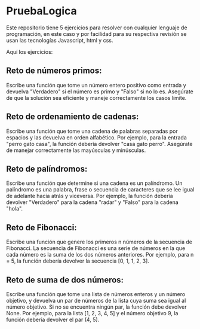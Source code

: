 # PruebaLogica
Este repositorio tiene 5 ejercicios para resolver con cualquier lenguaje de programación, en este caso y por facilidad para su respectiva revisión se usan las tecnologías Javascript, html y css.

Aquí los ejercicios:


## Reto de números primos:

Escribe una función que tome un número entero positivo como entrada y devuelva "Verdadero" si el número es primo y "Falso" si no lo es. Asegúrate de que la solución sea eficiente y maneje correctamente los casos límite.

## Reto de ordenamiento de cadenas:

Escribe una función que tome una cadena de palabras separadas por espacios y las devuelva en orden alfabético. Por ejemplo, para la entrada "perro gato casa", la función debería devolver "casa gato perro". Asegúrate de manejar correctamente las mayúsculas y minúsculas.

## Reto de palíndromos:

Escribe una función que determine si una cadena es un palíndromo. Un palíndromo es una palabra, frase o secuencia de caracteres que se lee igual de adelante hacia atrás y viceversa. Por ejemplo, la función debería devolver "Verdadero" para la cadena "radar" y "Falso" para la cadena "hola".

## Reto de Fibonacci:

Escribe una función que genere los primeros n números de la secuencia de Fibonacci. La secuencia de Fibonacci es una serie de números en la que cada número es la suma de los dos números anteriores. Por ejemplo, para n = 5, la función debería devolver la secuencia [0, 1, 1, 2, 3].

## Reto de suma de dos números:

Escribe una función que tome una lista de números enteros y un número objetivo, y devuelva un par de números de la lista cuya suma sea igual al número objetivo. Si no se encuentra ningún par, la función debe devolver None. Por ejemplo, para la lista [1, 2, 3, 4, 5] y el número objetivo 9, la función debería devolver el par (4, 5).